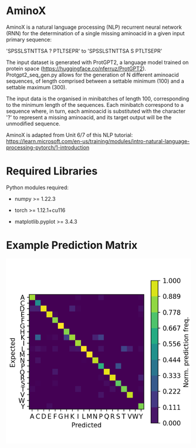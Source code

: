 # AminoX

AminoX is a natural language processing (NLP) recurrent neural network (RNN) for the determination of a single missing aminoacid in a given input primary sequence:

'SPSSLSTNTTSA ? PTLTSEPR' to 'SPSSLSTNTTSA S PTLTSEPR'

The input dataset is generated with ProtGPT2, a language model trained on protein space (https://huggingface.co/nferruz/ProtGPT2). Protgpt2_seq_gen.py allows for the generation of N different aminoacid sequences, of length comprised between a settable minimum (100) and a settable maximum (300).

The input data is the organised in minibatches of length 100, corresponding to the minimum length of the sequences. Each minibatch correspond to a sequence where, in turn, each aminoacid is substituted with the character '?' to represent a missing aminoacid, and its target output will be the unmodified sequence. 

AminoX is adapted from Unit 6/7 of this NLP tutorial: https://learn.microsoft.com/en-us/training/modules/intro-natural-language-processing-pytorch/1-introduction

# Required Libraries

Python modules required:

* numpy >= 1.22.3

* torch >= 1.12.1+cu116

* matplotlib.pyplot >= 3.4.3

# Example Prediction Matrix

![alt text](https://github.com/alescrnjar/AminoX/blob/main/example_output/Prediction_Matrix.png)

